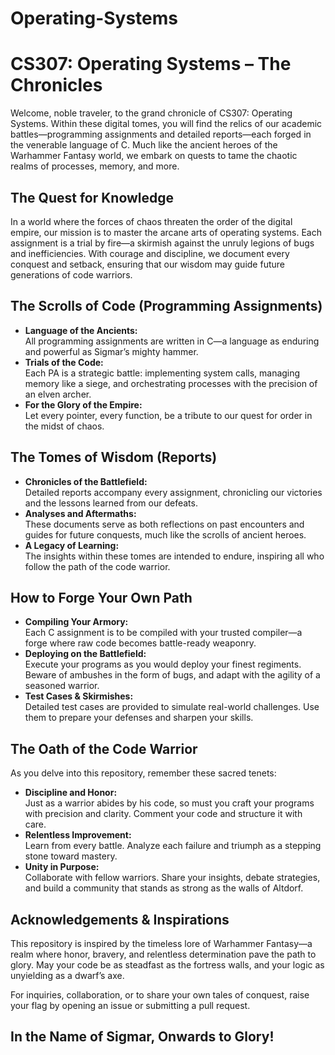 # Operating-Systems

# CS307: Operating Systems – The  Chronicles

Welcome, noble traveler, to the grand chronicle of CS307: Operating Systems. Within these digital tomes, you will find the relics of our academic battles—programming assignments and detailed reports—each forged in the venerable language of C. Much like the ancient heroes of the Warhammer Fantasy world, we embark on quests to tame the chaotic realms of processes, memory, and more.

## The Quest for Knowledge

In a world where the forces of chaos threaten the order of the digital empire, our mission is to master the arcane arts of operating systems. Each assignment is a trial by fire—a skirmish against the unruly legions of bugs and inefficiencies. With courage and discipline, we document every conquest and setback, ensuring that our wisdom may guide future generations of code warriors.

## The Scrolls of Code (Programming Assignments)

- **Language of the Ancients:**  
  All programming assignments are written in C—a language as enduring and powerful as Sigmar’s mighty hammer.  
- **Trials of the Code:**  
  Each PA is a strategic battle: implementing system calls, managing memory like a siege, and orchestrating processes with the precision of an elven archer.  
- **For the Glory of the Empire:**  
  Let every pointer, every function, be a tribute to our quest for order in the midst of chaos.

## The Tomes of Wisdom (Reports)

- **Chronicles of the Battlefield:**  
  Detailed reports accompany every assignment, chronicling our victories and the lessons learned from our defeats.  
- **Analyses and Aftermaths:**  
  These documents serve as both reflections on past encounters and guides for future conquests, much like the scrolls of ancient heroes.  
- **A Legacy of Learning:**  
  The insights within these tomes are intended to endure, inspiring all who follow the path of the code warrior.


## How to Forge Your Own Path

- **Compiling Your Armory:**  
  Each C assignment is to be compiled with your trusted compiler—a forge where raw code becomes battle-ready weaponry.
- **Deploying on the Battlefield:**  
  Execute your programs as you would deploy your finest regiments. Beware of ambushes in the form of bugs, and adapt with the agility of a seasoned warrior.
- **Test Cases & Skirmishes:**  
  Detailed test cases are provided to simulate real-world challenges. Use them to prepare your defenses and sharpen your skills.

## The Oath of the Code Warrior

As you delve into this repository, remember these sacred tenets:

- **Discipline and Honor:**  
  Just as a warrior abides by his code, so must you craft your programs with precision and clarity. Comment your code and structure it with care.
- **Relentless Improvement:**  
  Learn from every battle. Analyze each failure and triumph as a stepping stone toward mastery.
- **Unity in Purpose:**  
  Collaborate with fellow warriors. Share your insights, debate strategies, and build a community that stands as strong as the walls of Altdorf.

## Acknowledgements & Inspirations

This repository is inspired by the timeless lore of Warhammer Fantasy—a realm where honor, bravery, and relentless determination pave the path to glory. May your code be as steadfast as the fortress walls, and your logic as unyielding as a dwarf’s axe.

For inquiries, collaboration, or to share your own tales of conquest, raise your flag by opening an issue or submitting a pull request.

## In the Name of Sigmar, Onwards to Glory!

